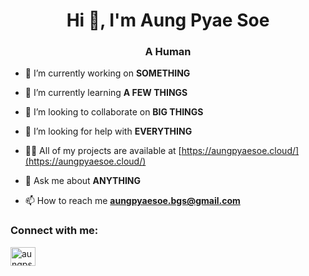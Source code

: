 <h1 align="center">Hi 👋, I'm Aung Pyae Soe</h1>
<h3 align="center">A Human</h3>

- 🔭 I’m currently working on **SOMETHING**

- 🌱 I’m currently learning **A FEW THINGS**

- 👯 I’m looking to collaborate on **BIG THINGS**

- 🤝 I’m looking for help with **EVERYTHING**

- 👨‍💻 All of my projects are available at [https://aungpyaesoe.cloud/](https://aungpyaesoe.cloud/)

- 💬 Ask me about **ANYTHING**

- 📫 How to reach me **aungpyaesoe.bgs@gmail.com**

<h3 align="left">Connect with me:</h3>
<p align="left">
<a href="https://linkedin.com/in/aungps" target="blank"><img align="center" src="https://raw.githubusercontent.com/rahuldkjain/github-profile-readme-generator/master/src/images/icons/Social/linked-in-alt.svg" alt="aungps" height="30" width="40" /></a>
</p>

